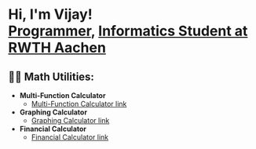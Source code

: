 <h1>Hi, I'm Vijay! <br/><a href="https://github.com/joshmadakor1">Programmer</a>, <a href="https://www.linkedin.com/in/vijay-s-880a30218/">Informatics Student at RWTH Aachen</a></h1>

<h2>👨‍💻 Math Utilities:</h2>

- <b>Multi-Function Calculator</b>
  - [Multi-Function Calculator link](https://github.com/VijSub/Multi-Function_Calculator)
- <b>Graphing Calculator</b>
  - [Graphing Calculator link](https://github.com/VijSub/Graphing_Calculator)
- <b>Financial Calculator</b>
  - [Financial Calculator link](https://github.com/VijSub/Graphing_Calculator)
